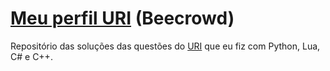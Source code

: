 # [Meu perfil URI](https://www.beecrowd.com.br/judge/pt/profile/578896) (Beecrowd)
Repositório das soluções das questões do [URI](https://beecrowd.com.br) que eu fiz com Python, Lua, C# e C++.
